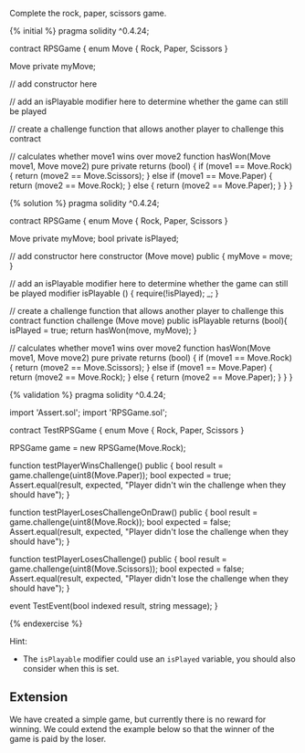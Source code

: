 Complete the rock, paper, scissors game.

{% initial %}
pragma solidity ^0.4.24;

contract RPSGame {
  enum Move { Rock, Paper, Scissors }

  Move private myMove;

  // add constructor here

  // add an isPlayable modifier here to determine whether the game can still be played

  // create a challenge function that allows another player to challenge this contract
  
  // calculates whether move1 wins over move2
  function hasWon(Move move1, Move move2) pure private returns (bool) {
    if (move1 == Move.Rock) {
      return (move2 == Move.Scissors);
    } else if (move1 == Move.Paper) {
      return (move2 == Move.Rock);
    } else {
      return (move2 == Move.Paper);
    }
  }
}

{% solution %}
pragma solidity ^0.4.24;

contract RPSGame {
  enum Move { Rock, Paper, Scissors }

  Move private myMove;
  bool private isPlayed;

  // add constructor here
  constructor (Move move) public {
    myMove = move;
  }

  // add an isPlayable modifier here to determine whether the game can still be played
  modifier isPlayable () {
    require(!isPlayed);
    _;
  }

  // create a challenge function that allows another player to challenge this contract
  function challenge (Move move) public isPlayable returns (bool){
    isPlayed = true;
    return hasWon(move, myMove);
  }
  
  // calculates whether move1 wins over move2
  function hasWon(Move move1, Move move2) pure private returns (bool) {
    if (move1 == Move.Rock) {
      return (move2 == Move.Scissors);
    } else if (move1 == Move.Paper) {
      return (move2 == Move.Rock);
    } else {
      return (move2 == Move.Paper);
    }
  }
}

{% validation %}
pragma solidity ^0.4.24;

import 'Assert.sol';
import 'RPSGame.sol';

contract TestRPSGame {
  enum Move { Rock, Paper, Scissors }

  RPSGame game = new RPSGame(Move.Rock);
  
  function testPlayerWinsChallenge() public {
    bool result = game.challenge(uint8(Move.Paper));
    bool expected = true;
    Assert.equal(result, expected, "Player didn't win the challenge when they should have");
  }

  function testPlayerLosesChallengeOnDraw() public {
    bool result = game.challenge(uint8(Move.Rock));
    bool expected = false;
    Assert.equal(result, expected, "Player didn't lose the challenge when they should have");
  }

  function testPlayerLosesChallenge() public {
    bool result = game.challenge(uint8(Move.Scissors));
    bool expected = false;
    Assert.equal(result, expected, "Player didn't lose the challenge when they should have");
  }

  event TestEvent(bool indexed result, string message);
}

{% endexercise %}

Hint:
- The `isPlayable` modifier could use an `isPlayed` variable, you should also consider when this is set.

## Extension

We have created a simple game, but currently there is no reward for winning. We could extend the example below so that the winner of the game is paid by the loser.